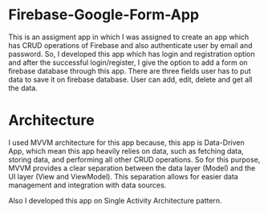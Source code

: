 # Firebase-Google-Form-App

This is an assigment app in which I was assigned to create an app which has CRUD operations of Firebase and also authenticate user by email and password.
So, I developed this app which has login and registration option and after the successful login/register, I give the option to add a form on firebase database through this app. 
There are three fields user has to put data to save it on firebase database. User can add, edit, delete and get all the data.

# Architecture 
I used MVVM architecture for this app because, this app is Data-Driven App, which mean this app heavily relies on data, such as fetching data, storing data, and performing all other CRUD operations.
So for this purpose, MVVM provides a clear separation between the data layer (Model) and the UI layer (View and ViewModel). This separation allows for easier data management and integration with data sources.

Also I developed this app on Single Activity Architecture pattern.
